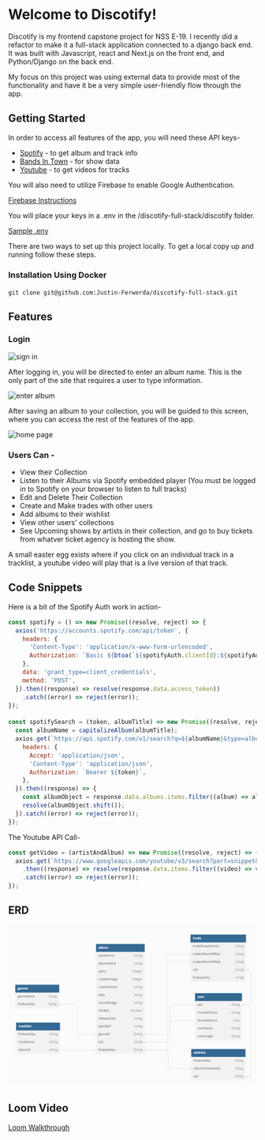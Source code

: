# Welcome to Discotify!

Discotify is my frontend capstone project for NSS E-19. I recently did a refactor to make it a full-stack application connected to a django back end.
It was built with Javascript, react and Next.js on the front end, and Python/Django on the back end.

My focus on this project was using external data to provide most of the functionality and have it be a very simple user-friendly flow through the app.

## Getting Started

In order to access all features of the app, you will need these API keys-

  * [Spotify](https://developer.spotify.com/) - to get album and track info
  * [Bands In Town](https://artists.bandsintown.com/support/api-installation) - for show data
  * [Youtube](https://developers.google.com/youtube/v3) - to get videos for tracks 

You will also need to utilize Firebase to enable Google Authentication.

[Firebase Instructions](/Firebase.md)

You will place your keys in a .env in the /discotify-full-stack/discotify folder.

[Sample .env](/Discotify/public/images/sampleEnv.png)


There are two ways to set up this project locally. To get a local copy up and running follow these steps.

### Installation Using Docker

```git clone git@github.com:Justin-Ferwerda/discotify-full-stack.git```

## Features

### Login
![sign in](Discotify/public/images/logoScreenshot.png)

After logging in, you will be directed to enter an album name. This is the only part of the site that requires a user to type information.

![enter album](Discotify/public/images/albumEnter.png)

After saving an album to your collection, you will be guided to this screen, where you can access the rest of the features of the app.

![home page](Discotify/public/images/homePage.png)

### Users Can -

  * View their Collection
  * Listen to their Albums via Spotify embedded player (You must be logged in to Spotify on your browser to listen to full tracks)
  * Edit and Delete Their Collection
  * Create and Make trades with other users
  * Add albums to their wishlist
  * View other users' collections
  * See Upcoming shows by artists in their collection, and go to buy tickets from whatver ticket agency is hosting the show.

  A small easter egg exists where if you click on an individual track in a tracklist, a youtube video will play that is a live version of that track.


## Code Snippets

Here is a bit of the Spotify Auth work in action- 

```javascript
const spotify = () => new Promise((resolve, reject) => {
  axios('https://accounts.spotify.com/api/token', {
    headers: {
      'Content-Type': 'application/x-www-form-urlencoded',
      Authorization: `Basic ${btoa(`${spotifyAuth.clientId}:${spotifyAuth.clientSecret}`)}`,
    },
    data: 'grant_type=client_credentials',
    method: 'POST',
  }).then((response) => resolve(response.data.access_token))
    .catch((error) => reject(error));
});

const spotifySearch = (token, albumTitle) => new Promise((resolve, reject) => {
  const albumName = capitalizeAlbum(albumTitle);
  axios.get(`https://api.spotify.com/v1/search?q=${albumName}&type=album`, {
    headers: {
      Accept: 'application/json',
      'Content-Type': 'application/json',
      Authorization: `Bearer ${token}`,
    },
  }).then((response) => {
    const albumObject = response.data.albums.items.filter((album) => album.name === `${albumTitle}` && album.album_type === 'album');
    resolve(albumObject.shift());
  }).catch((error) => reject(error));
});
```

The Youtube API Call- 

```javascript
const getVideo = (artistAndAlbum) => new Promise((resolve, reject) => {
  axios.get(`https://www.googleapis.com/youtube/v3/search?part=snippet&maxResults=10&q=${artistAndAlbum}&key=${youTubeAuth.apiKey}`)
    .then((response) => resolve(response.data.items.filter((video) => video.snippet.title.toLowerCase().includes('live')).shift()))
    .catch((error) => reject(error));
});
```
## ERD

![ERD](Discotify/public/images/ERD.png)

## Loom Video

[Loom Walkthrough](https://www.loom.com/share/e622aef136794b3e99c83dc90b4baa72)
